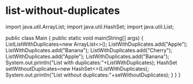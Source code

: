 # list-without-duplicates
import java.util.ArrayList;
import java.util.HashSet;
import java.util.List;

public class Main {
    public static void main(String[] args) {
      List<String>ListWithDuplicates=new ArrayList<>();
      ListWithDuplicates.add("Apple");
      ListWithDuplicates.add("Banana");
      ListWithDuplicates.add("Cherry");
      ListWithDuplicates.add("Apple");
      ListWithDuplicates.add("Banana");
      System.out.println("List with duplicates:"+ListWithDuplicates);
      HashSet<String> setWithoutDuplicates=new HashSet<>(ListWithDuplicates);
      System.out.println("List without duplicates:"+setWithoutDuplicates);
      }
    }
}
